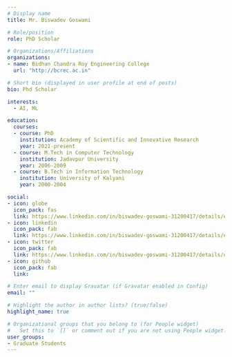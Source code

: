 ```yaml
---
# Display name
title: Mr. Biswadev Goswami

# Role/position
role: PhD Scholar

# Organizations/Affiliations
organizations:
- name: Bidhan Chandra Roy Engineering College
  url: "http://bcrec.ac.in"

# Short bio (displayed in user profile at end of posts)
bio: Phd Scholar

interests:
  - AI, ML

education:
  courses:
  - course: PhD
    institution: Academy of Scientific and Innovative Research
    year: 2021-present
  - course: M.Tech in Computer Technology
    institution: Jadavpur University
    year: 2006-2009
  - course: B.Tech in Information Technology
    institution: University of Kalyani
    year: 2000-2004

social:
- icon: globe
  icon_pack: fas
  link: https://www.linkedin.com/in/biswadev-goswami-31200417/details/education/
- icon: linkedin
  icon_pack: fab
  link: https://www.linkedin.com/in/biswadev-goswami-31200417/details/education/
- icon: twitter
  icon_pack: fab
  link: https://www.linkedin.com/in/biswadev-goswami-31200417/details/education/
- icon: github
  icon_pack: fab
  link:

# Enter email to display Gravatar (if Gravatar enabled in Config)
email: ""

# Highlight the author in author lists? (true/false)
highlight_name: true

# Organizational groups that you belong to (for People widget)
#   Set this to `[]` or comment out if you are not using People widget.
user_groups:
- Graduate Students
---
```

